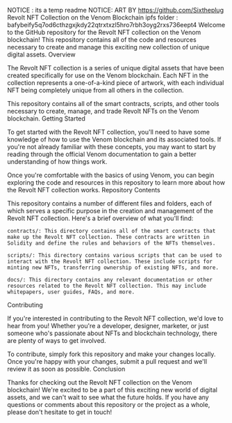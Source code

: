 NOTICE : its a temp readme
NOTICE: ART BY https://github.com/Sixtheplug
Revolt NFT Collection on the Venom Blockchain
ipfs folder : bafybeify5q7od6cthzgxjkdy22qtrxtxzl5hro7rbh3oyg2rxs736eept4
Welcome to the GitHub repository for the Revolt NFT collection on the Venom blockchain! This repository contains all of the code and resources necessary to create and manage this exciting new collection of unique digital assets.
Overview

The Revolt NFT collection is a series of unique digital assets that have been created specifically for use on the Venom blockchain. Each NFT in the collection represents a one-of-a-kind piece of artwork, with each individual NFT being completely unique from all others in the collection.

This repository contains all of the smart contracts, scripts, and other tools necessary to create, manage, and trade Revolt NFTs on the Venom blockchain.
Getting Started

To get started with the Revolt NFT collection, you'll need to have some knowledge of how to use the Venom blockchain and its associated tools. If you're not already familiar with these concepts, you may want to start by reading through the official Venom documentation to gain a better understanding of how things work.

Once you're comfortable with the basics of using Venom, you can begin exploring the code and resources in this repository to learn more about how the Revolt NFT collection works.
Repository Contents

This repository contains a number of different files and folders, each of which serves a specific purpose in the creation and management of the Revolt NFT collection. Here's a brief overview of what you'll find:

    contracts/: This directory contains all of the smart contracts that make up the Revolt NFT collection. These contracts are written in Solidity and define the rules and behaviors of the NFTs themselves.

    scripts/: This directory contains various scripts that can be used to interact with the Revolt NFT collection. These include scripts for minting new NFTs, transferring ownership of existing NFTs, and more.

    docs/: This directory contains any relevant documentation or other resources related to the Revolt NFT collection. This may include whitepapers, user guides, FAQs, and more.

Contributing

If you're interested in contributing to the Revolt NFT collection, we'd love to hear from you! Whether you're a developer, designer, marketer, or just someone who's passionate about NFTs and blockchain technology, there are plenty of ways to get involved.

To contribute, simply fork this repository and make your changes locally. Once you're happy with your changes, submit a pull request and we'll review it as soon as possible.
Conclusion

Thanks for checking out the Revolt NFT collection on the Venom blockchain! We're excited to be a part of this exciting new world of digital assets, and we can't wait to see what the future holds. If you have any questions or comments about this repository or the project as a whole, please don't hesitate to get in touch!
